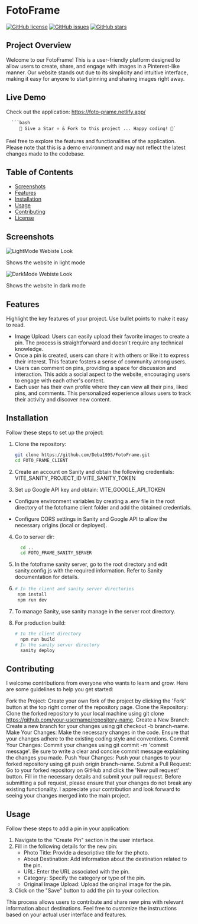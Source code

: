 # FotoFrame

[![GitHub license](https://img.shields.io/github/license/Deba1995/FotoFrame)](https://github.com/Deba1995/FotoFrame/blob/main/LICENSE)
[![GitHub issues](https://img.shields.io/github/issues/Deba1995/FotoFrame)](https://github.com/Deba1995/FotoFrame/issues)
[![GitHub stars](https://img.shields.io/github/stars/Deba1995/FotoFrame)](https://github.com/Deba1995/FotoFrame/stargazers)

## Project Overview
Welcome to our FotoFrame! This is a user-friendly platform designed to allow users to create, share, and engage with images in a Pinterest-like manner. Our website stands out due to its simplicity and intuitive interface, making it easy for anyone to start pinning and sharing images right away.

## Live Demo

Check out the application: https://foto-prame.netlify.app/

      ```bash
         🚀 Give a Star ⭐️ & Fork to this project ... Happy coding! 🐼`

Feel free to explore the features and functionalities of the application. Please note that this is a demo environment and may not reflect the latest changes made to the codebase.


## Table of Contents

- [Screenshots](#screenshots)
- [Features](#features)
- [Installation](#installation)
- [Usage](#usage)
- [Contributing](#contributing)
- [License](#license)

## Screenshots
![LightMode Webiste Look](https://github.com/Deba1995/FotoFrame/assets/38239468/64f7dffd-2c0f-4f70-971d-d22a9560ff6f)

Shows the website in light mode

![DarkMode Webiste Look](https://github.com/Deba1995/FotoFrame/assets/38239468/e8165b92-f7c1-4dc5-808a-aa29168d03c0)

Shows the website in dark mode

## Features

Highlight the key features of your project. Use bullet points to make it easy to read.

- Image Upload: Users can easily upload their favorite images to create a pin. The process is straightforward and doesn't require any technical knowledge.
- Once a pin is created, users can share it with others or like it to express their interest. This feature fosters a sense of community among users.
- Users can comment on pins, providing a space for discussion and interaction. This adds a social aspect to the website, encouraging users to engage with each other's content.
- Each user has their own profile where they can view all their pins, liked pins, and comments. This personalized experience allows users to track their activity and discover new content.

## Installation

Follow these steps to set up the project:

1. Clone the repository:

   ```bash
   git clone https://github.com/Deba1995/FotoFrame.git
   cd FOTO_FRAME_CLIENT

2. Create an account on Sanity and obtain the following credentials:
   VITE_SANITY_PROJECT_ID
   VITE_SANITY_TOKEN
3. Set up Google API key and obtain:
   VITE_GOOGLE_API_TOKEN
   
 - Configure environment variables by creating a .env file in the root directory of the fotoframe client folder and add the obtained credentials.

 - Configure CORS settings in Sanity and Google API to allow the necessary origins (local or deployed).

4. Go to server dir:
   
   ```bash
     cd ..
     cd FOTO_FRAME_SANITY_SERVER

5. In the fotoframe sanity server, go to the root directory and edit sanity.config.js with the required information. Refer to Sanity documentation for details.
6.
   ```bash
   # In the client and sanity server directories
    npm install
    npm run dev
7. To manage Sanity, use sanity manage in the server root directory.
8. For production build:
    ```bash
    # In the client directory
      npm run build
    # In the sanity server directory
      sanity deploy

## Contributing

I welcome contributions from everyone who wants to learn and grow. Here are some guidelines to help you get started:

Fork the Project: Create your own fork of the project by clicking the 'Fork' button at the top right corner of the repository page.
Clone the Repository: Clone the forked repository to your local machine using git clone https://github.com/your-username/repository-name.
Create a New Branch: Create a new branch for your changes using git checkout -b branch-name.
Make Your Changes: Make the necessary changes in the code. Ensure that your changes adhere to the existing coding style and conventions.
Commit Your Changes: Commit your changes using git commit -m 'commit message'. Be sure to write a clear and concise commit message explaining the changes you made.
Push Your Changes: Push your changes to your forked repository using git push origin branch-name.
Submit a Pull Request: Go to your forked repository on GitHub and click the 'New pull request' button. Fill in the necessary details and submit your pull request.
Before submitting a pull request, please ensure that your changes do not break any existing functionality. I appreciate your contribution and look forward to seeing your changes merged into the main project.

## Usage

Follow these steps to add a pin in your application:

1. Navigate to the "Create Pin" section in the user interface.
2. Fill in the following details for the new pin:
   - Photo Title: Provide a descriptive title for the photo.
   - About Destination: Add information about the destination related to the pin.
   - URL: Enter the URL associated with the pin.
   - Category: Specify the category or type of the pin.
   - Original Image Upload: Upload the original image for the pin.
3. Click on the "Save" button to add the pin to your collection.

This process allows users to contribute and share new pins with relevant information about destinations. Feel free to customize the instructions based on your actual user interface and features.



  
